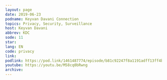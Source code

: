 ```yaml
---
layout: page
date: 2019-06-23
podname: Keyvan Davani Connection
topics: Privacy, Security, Surveillance
host: Keyvan Davani
abbrev: KDC
sode: 11
star: 
lang: EN
code: privacy
link: 
podlink: https://pod.link/1461487774/episode/b81c92247f8a1191adff13ff4b5990b7
youtube: https://youtu.be/M58cq0bRwng
archive: 
---
```


